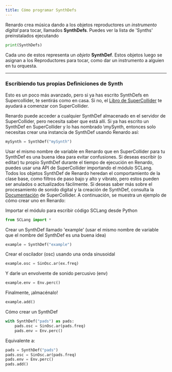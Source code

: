 ```yaml
---
title: Cómo programar SynthDefs
---
```


Renardo crea música dando a los objetos reproductores un *instrumento digital* para tocar, llamados **SynthDefs**. Puedes ver la lista de 'Synths' preinstalados ejecutando

```python
print(SynthDefs)
```

Cada uno de estos representa un *objeto* **SynthDef**. Estos objetos luego se asignan a los Reproductores para tocar, como dar un instrumento a alguien en tu orquesta.

---
### Escribiendo tus propias Definiciones de Synth

Esto es un poco más avanzado, pero si ya has escrito SynthDefs en Supercollider, te sentirás como en casa. Si no, el [Libro de SuperCollider](https://github.com/supercollider/scbookcode/) te ayudará a comenzar con SuperCollider.

Renardo puede acceder a cualquier SynthDef almacenado en el servidor de SuperCollider, pero necesita saber que está allí. Si ya has escrito un SynthDef en SuperCollider y lo has nombrado \mySynth, entonces solo necesitas crear una instancia de SynthDef usando Renardo así:
```python
mySynth = SynthDef("mySynth")
```

Usar el mismo nombre de variable en Renardo que en SuperCollider para tu SynthDef es una buena idea para evitar confusiones. Si deseas escribir (o editar) tu propio SynthDef durante el tiempo de ejecución en Renardo, puedes usar una API de SuperCollider importando el módulo SCLang. Todos los objetos SynthDef de Renardo heredan el comportamiento de la clase base, como filtros de paso bajo y alto y vibrato, pero estos pueden ser anulados o actualizados fácilmente. Si deseas saber más sobre el procesamiento de sonido digital y la creación de SynthDef, consulta la [Documentación](https://doc.sccode.org/) de SuperCollider. A continuación, se muestra un ejemplo de cómo crear uno en Renardo:

Importar el módulo para escribir código SCLang desde Python
```python
from SCLang import *
```

Crear un SynthDef llamado 'example' (usar el mismo nombre de variable que el nombre del SynthDef es una buena idea)
```python
example = SynthDef("example")
```

Crear el oscilador (osc) usando una onda sinusoidal
```python
example.osc = SinOsc.ar(ex.freq)
```

Y darle un envolvente de sonido percusivo (env)
```python
example.env = Env.perc()
```

Finalmente, ¡almacénalo!
```python
example.add()
```

Cómo crear un SynthDef
```python
with SynthDef("pads") as pads:
	pads.osc = SinOsc.ar(pads.freq)
	pads.env = Env.perc()
```

Equivalente a:
```python
pads = SynthDef("pads")
pads.osc = SinOsc.ar(pads.freq)
pads.env = Env.perc()
pads.add()
```

